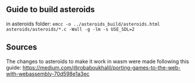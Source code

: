## Guide to build asteroids

in asteroids folder:
`emcc -o ../asteroids_build/asteroids.html asteroids/asteroids/*.c -Wall -g -lm -s USE_SDL=2`

## Sources
The changes to asteroids to make it work in wasm were made following this guide:
https://medium.com/@robaboukhalil/porting-games-to-the-web-with-webassembly-70d598e1a3ec
